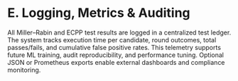 # E. Logging, Metrics & Auditing

All Miller–Rabin and ECPP test results are logged in a centralized test ledger. The system tracks execution time per candidate, round outcomes, total passes/fails, and cumulative false positive rates. This telemetry supports future ML training, audit reproducibility, and performance tuning. Optional JSON or Prometheus exports enable external dashboards and compliance monitoring.

